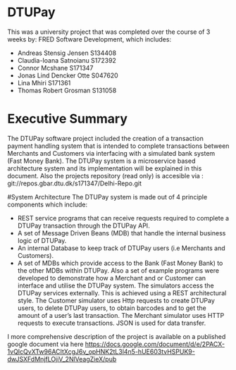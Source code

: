 # DTUPay
This was a university project that was completed over the course of 3 weeks by:
FRED Software Development, which includes:
- Andreas Stensig Jensen 	S134408
- Claudia-Ioana Satnoianu 	S172392
- Connor Mcshane		S171347
- Jonas Lind Dencker Otte	S047620
- Lina Mhiri			S171361
- Thomas Robert Grosman	S131058

# Executive Summary

The DTUPay software project included the creation of a transaction payment handling system that is intended to complete transactions between Merchants and Customers via interfacing with a simulated bank system (Fast Money Bank).
The DTUPay system is a microservice based architecture system and its implementation will be explained in this document. Also the projects repository (read only) is accesible via : git://repos.gbar.dtu.dk/s171347/Delhi-Repo.git 

#System Architecture
The DTUPay system is made out of 4 principle components which include:
- REST service programs that can receive requests required to complete a DTUPay transaction through the DTUPay API.
- A set of Message Driven Beans (MDB) that handle the internal business logic of DTUPay.
- An internal Database to keep track of DTUPay users (i.e Merchants and Customers).
- A set of MDBs which provide access to the Bank (Fast Money Bank) to the other MDBs within DTUPay.
Also a set of example programs were developed to demonstrate how a Merchant and or Customer can interface and utilise the DTUPay system. The simulators access the DTUPay services externally. This is achieved using a REST architectural style. The Customer simulator uses Http requests to create DTUPay users, to delete  DTUPay users, to obtain barcodes and to get the amount of a user’s last transaction. The Merchant simulator uses HTTP requests to execute transactions. JSON is used for data transfer.

I more comprehensive description of the project is available on a published google document via here https://docs.google.com/document/d/e/2PACX-1vQIcQvXTw96ACItXcgJ6v_opHNK2tL3l4n5-hUE603tvHSPUK9-dwJSXFdMnjfLOjiV_2NlVeagZieX/pub
